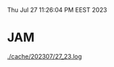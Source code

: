 Thu Jul 27 11:26:04 PM EEST 2023
# JAM
<a href='./cache/202307/27_23.log'>./cache/202307/27_23.log</a>
